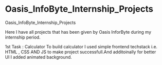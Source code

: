 # Oasis_InfoByte_Internship_Projects
Oasis_InfoByte_Internship_Projects

Here I have all projects that has been given by Oasis InforByte during my internship period.

1st Task : Calculator
To build calculator I used simple frontend techstack i.e. HTML , CSS AND JS to make project successfull.And additoinally for better UI I added animated background.
